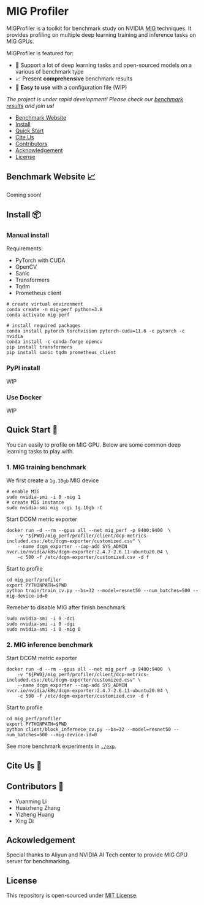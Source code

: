 # MIG Profiler
MIGProfiler is a toolkit for benchmark study on NVIDIA [MIG](https://www.nvidia.com/en-sg/technologies/multi-instance-gpu/) techniques. It provides profiling on multiple deep learning training and inference tasks on MIG GPUs. 

MIGProfiler is featured for:
- 🎨 Support a lot of deep learning tasks and open-sourced models on a various of benchmark type
- 📈 Present **comprehensive** benchmark results
- 🐣 **Easy to use** with a configuration file (WIP)

*The project is under rapid development! Please check our [benchmark results](#benchmark-result-📈) and join us!*

- [Benchmark Website](#benchmark-website-📈)
- [Install](#install-📦️)
- [Quick Start](#quick-start-🚚)
- [Cite Us](#cite-us-🌱)
- [Contributors](#contributors-👥)
- [Acknowledgement](#ackowledgement)
- [License](#license)

## Benchmark Website 📈
 Coming soon!

## Install 📦️

### Manual install

Requirements:
- PyTorch with CUDA
- OpenCV
- Sanic
- Transformers
- Tqdm
- Prometheus client

```shell
# create virtual environment
conda create -n mig-perf python=3.8
conda activate mig-perf

# install required packages
conda install pytorch torchvision pytorch-cuda=11.6 -c pytorch -c nvidia
conda install -c conda-forge opencv
pip install transformers
pip install sanic tqdm prometheus_client
```

### PyPI install
WIP

### Use Docker
WIP

## Quick Start 🚚
You can easily to profile on MIG GPU. Below are some common deep learning tasks to play with.
### 1. MIG training benchmark

We first create a `1g.10gb` MIG device
```shell
# enable MIG
sudo nvidia-smi -i 0 -mig 1
# create MIG instance
sudo nvidia-smi mig -cgi 1g.10gb -C
```

Start DCGM metric exporter
```shell
docker run -d --rm --gpus all --net mig_perf -p 9400:9400  \
    -v "${PWD}/mig_perf/profiler/client/dcp-metrics-included.csv:/etc/dcgm-exporter/customized.csv" \
    --name dcgm_exporter --cap-add SYS_ADMIN   nvcr.io/nvidia/k8s/dcgm-exporter:2.4.7-2.6.11-ubuntu20.04 \
    -c 500 -f /etc/dcgm-exporter/customized.csv -d f
```

Start to profile
```shell
cd mig_perf/profiler
export PYTHONPATH=$PWD
python train/train_cv.py --bs=32 --model=resnet50 --num_batches=500 --mig-device-id=0
```

Remeber to disable MIG after finish benchmark
```shell
sudo nvidia-smi -i 0 -dci
sudo nvidia-smi -i 0 -dgi
sudo nvidia-smi -i 0 -mig 0
```

### 2. MIG inference benchmark

Start DCGM metric exporter
```shell
docker run -d --rm --gpus all --net mig_perf -p 9400:9400  \
    -v "${PWD}/mig_perf/profiler/client/dcp-metrics-included.csv:/etc/dcgm-exporter/customized.csv" \
    --name dcgm_exporter --cap-add SYS_ADMIN   nvcr.io/nvidia/k8s/dcgm-exporter:2.4.7-2.6.11-ubuntu20.04 \
    -c 500 -f /etc/dcgm-exporter/customized.csv -d f
```

Start to profile
```shell
cd mig_perf/profiler
export PYTHONPATH=$PWD
python client/block_infernece_cv.py --bs=32 --model=resnet50 --num_batches=500 --mig-device-id=0
```

See more benchmark experiments in [`./exp`](./exp).

## Cite Us 🌱

## Contributors 👥

- Yuanming Li
- Huaizheng Zhang
- Yizheng Huang
- Xing Di

## Ackowledgement
Special thanks to Aliyun and NVIDIA AI Tech center to provide MIG GPU server for benchmarking.

## License
This repository is open-sourced under [MIT License](.).